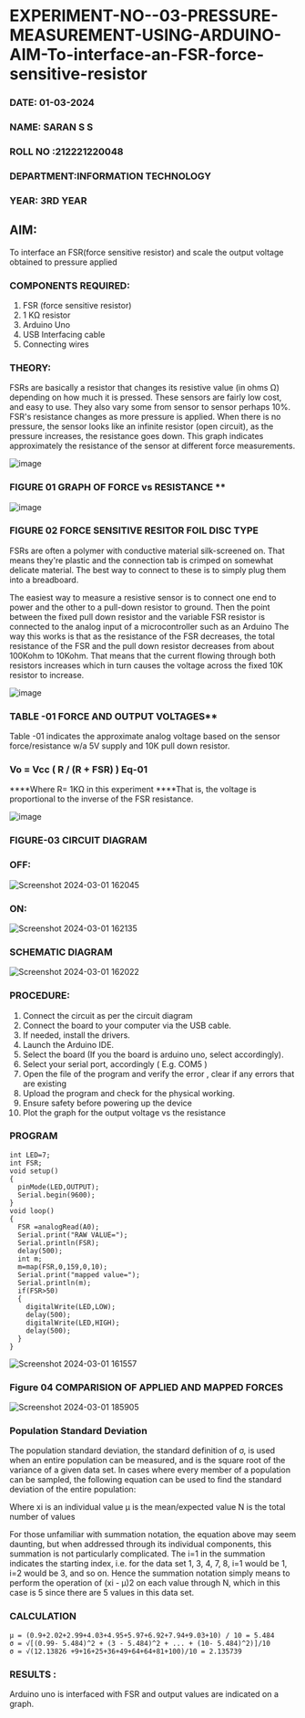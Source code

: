 # EXPERIMENT-NO--03-PRESSURE-MEASUREMENT-USING-ARDUINO-AIM-To-interface-an-FSR-force-sensitive-resistor
 ###  DATE: 01-03-2024

###  NAME: SARAN S S
###  ROLL NO :212221220048
###  DEPARTMENT:INFORMATION TECHNOLOGY 
### YEAR: 3RD YEAR
## AIM: 
To interface an FSR(force sensitive resistor) and scale the output voltage obtained to pressure applied 
 
### COMPONENTS REQUIRED:
1.	FSR  (force sensitive resistor)
2.	1 KΩ resistor 
3.	Arduino Uno 
4.	USB Interfacing cable 
5.	Connecting wires 


### THEORY: 
FSRs are basically a resistor that changes its resistive value (in ohms Ω) depending on how much it is pressed. These sensors are fairly low cost, and easy to use. They also vary some from sensor to sensor perhaps 10%. FSR's resistance changes as more pressure is applied. When there is no pressure, the sensor looks like an infinite resistor (open circuit), as the pressure increases, the resistance goes down. This graph indicates approximately the resistance of the sensor at different force measurements.
 

![image](https://user-images.githubusercontent.com/36288975/163532939-d6888ae1-4068-4d83-86a7-fc4c32d5179e.png)

### FIGURE 01 GRAPH OF FORCE vs RESISTANCE **




![image](https://user-images.githubusercontent.com/36288975/163532957-82d57567-a1c3-48c5-8a87-7ea66d6fca49.png)




### FIGURE 02 FORCE SENSITIVE RESITOR FOIL DISC TYPE  

FSRs are often a polymer with conductive material silk-screened on. That means they're plastic and the connection tab is crimped on somewhat delicate material. The best way to connect to these is to simply plug them into a breadboard.

The easiest way to measure a resistive sensor is to connect one end to power and the other to a pull-down resistor to ground. Then the point between the fixed pull down resistor and the variable FSR resistor is connected to the analog input of a microcontroller such as an Arduino The way this works is that as the resistance of the FSR decreases, the total resistance of the FSR and the pull down resistor decreases from about 100Kohm to 10Kohm. That means that the current flowing through both resistors increases which in turn causes the voltage across the fixed 10K resistor to increase.

 ![image](https://user-images.githubusercontent.com/36288975/163532972-2b909551-12c9-485d-adb1-d1e988d557bd.png)

### TABLE -01 FORCE AND OUTPUT VOLTAGES**
	
  Table -01 indicates the approximate analog voltage based on the sensor force/resistance w/a 5V supply and 10K pull down resistor.

### Vo = Vcc ( R / (R + FSR) )								Eq-01

****Where R= 1KΩ in this experiment 
****That is, the voltage is proportional to the inverse of the FSR resistance.










![image](https://user-images.githubusercontent.com/36288975/163532979-a2a5cb5c-f495-442c-843e-bebb82737a35.png)



### FIGURE-03 CIRCUIT DIAGRAM
### OFF:
![Screenshot 2024-03-01 162045](https://github.com/saran7d/EXPERIMENT-NO--04-PRESSURE-MEASUREMENT-USING-ARDUINO-AIM-To-interface-an-FSR-force-sensitive-resist/assets/104412179/b49bb6c5-94d1-4f3b-8e5f-1eaab9c5598e)

### ON:
![Screenshot 2024-03-01 162135](https://github.com/saran7d/EXPERIMENT-NO--04-PRESSURE-MEASUREMENT-USING-ARDUINO-AIM-To-interface-an-FSR-force-sensitive-resist/assets/104412179/235edda0-52d1-4cda-b7b0-3099c295909e)



### SCHEMATIC DIAGRAM
![Screenshot 2024-03-01 162022](https://github.com/saran7d/EXPERIMENT-NO--04-PRESSURE-MEASUREMENT-USING-ARDUINO-AIM-To-interface-an-FSR-force-sensitive-resist/assets/104412179/2c074d93-039f-430d-b3ce-2e4da0fae380)



### PROCEDURE:
1.	Connect the circuit as per the circuit diagram 
2.	Connect the board to your computer via the USB cable.
3.	If needed, install the drivers.
4.	Launch the Arduino IDE.
5.	Select the board (If you the board is arduino uno, select accordingly).
6.	Select your serial port, accordingly ( E.g. COM5 )
7.	Open the file of the program  and verify the error , clear if any errors that are existing 
8.	Upload the program and check for the physical working. 
9.	Ensure safety before powering up the device 
10.	Plot the graph for the output voltage vs the resistance 


### PROGRAM 
```
int LED=7;
int FSR;
void setup()
{
  pinMode(LED,OUTPUT);
  Serial.begin(9600);
}
void loop()
{
  FSR =analogRead(A0);
  Serial.print("RAW VALUE=");
  Serial.println(FSR);
  delay(500);
  int m;
  m=map(FSR,0,159,0,10);
  Serial.print("mapped value=");
  Serial.println(m);
  if(FSR>50)
  {
    digitalWrite(LED,LOW);
    delay(500);
    digitalWrite(LED,HIGH);
    delay(500);
  }
}
```


![Screenshot 2024-03-01 161557](https://github.com/saran7d/EXPERIMENT-NO--04-PRESSURE-MEASUREMENT-USING-ARDUINO-AIM-To-interface-an-FSR-force-sensitive-resist/assets/104412179/6f5e6cd4-a2db-4183-8b47-499264112ea5)


 
### Figure 04 COMPARISION OF APPLIED AND MAPPED FORCES 
 
 ![Screenshot 2024-03-01 185905](https://github.com/saran7d/EXPERIMENT-NO--04-PRESSURE-MEASUREMENT-USING-ARDUINO-AIM-To-interface-an-FSR-force-sensitive-resist/assets/104412179/ca4fc764-d670-4856-87a4-0da08b345eb6)


 
 
 
 
 
 
 
 
 
 
 



### Population Standard Deviation
The population standard deviation, the standard definition of σ, is used when an entire population can be measured, and is the square root of the variance of a given data set. In cases where every member of a population can be sampled, the following equation can be used to find the standard deviation of the entire population:



Where
xi is an individual value
μ is the mean/expected value
N is the total number of values

For those unfamiliar with summation notation, the equation above may seem daunting, but when addressed through its individual components, this summation is not particularly complicated. The i=1 in the summation indicates the starting index, i.e. for the data set 1, 3, 4, 7, 8, i=1 would be 1, i=2 would be 3, and so on. Hence the summation notation simply means to perform the operation of (xi - μ)2 on each value through N, which in this case is 5 since there are 5 values in this data set.
### CALCULATION
```
μ = (0.9+2.02+2.99+4.03+4.95+5.97+6.92+7.94+9.03+10) / 10 = 5.484        
σ = √[(0.99- 5.484)^2 + (3 - 5.484)^2 + ... + (10- 5.484)^2)]/10
σ = √(12.13826 +9+16+25+36+49+64+64+81+100)/10 = 2.135739

```













### RESULTS :
Arduino uno is interfaced with FSR and output values are indicated on a graph.
